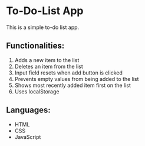 # To-Do-List App 
This is a simple to-do list app.


## Functionalities: 
1. Adds a new item to the list 
2. Deletes an item from the list 
3. Input field resets when add button is clicked 
4. Prevents empty values from being added to the list 
5. Shows most recently added item first on the list 
6. Uses localStorage

## Languages:
* HTML
* CSS
* JavaScript

